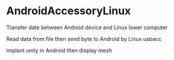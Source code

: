 # AndroidAccessoryLinux
Transfer date between Android device and Linux lower computer

Read data from file then send byte to Android by Linux usbacc

implant unity in Android then display mesh
